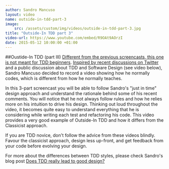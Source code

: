 ```yaml
---
author: Sandro Mancuso
layout: video
name: outside-in-tdd-part-3
image:
    src: /assets/custom/img/videos/outside-in-tdd-part-3.jpg
title: "Outside-In TDD part 3"
video-url: https://www.youtube.com/embed/R9OAt9AOrzI
date: 2015-05-12 10:00:00 +01:00
---
```


##Oustide-In TDD (part III)
[Different from the previous screencasts, this one is not meant for TDD beginners]("http://codurance.com/2015/05/12/does-tdd-lead-to-good-design/"). [Inspired by recent discussions on Twitter]("https://twitter.com/sandromancuso/status/588503877235781632") and a public discussion about TDD and Software Design (see video below), Sandro Mancuso decided to record a video showing how he normally codes, which is different from how he normally teaches.

In this 3-part screencast you will be able to follow Sandro's "just in time" design approach and understand the rationale behind some of his recent comments. You will notice that he not always follow rules and how he relies more on his intuition to drive his design. Thinking out loud throughout the video, it becomes quite easy to understand everything that he is considering while writing each test and refactoring his code. This video provides a very good example of Outside-In TDD and how it differs from the Classicist approach.

If you are TDD novice, don't follow the advice from these videos blindly. Favour the classicist approach, design less up-front, and get feedback from your code before evolving your design.

For more about the differences between TDD styles, please check Sandro's blog post [Does TDD really lead to good design?]("2015/05/12/does-tdd-lead-to-good-design/")
